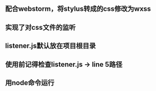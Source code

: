 配合webstorm，将stylus转成的css修改为wxss
---
实现了对css文件的监听
---
listener.js默认放在项目根目录
---
使用前记得检查listener.js -> line 5路径
---
用node命令运行
---